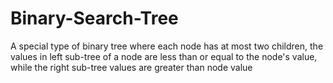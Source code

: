 # Binary-Search-Tree

A special type of binary tree where each node has at most two children, the values in left sub-tree of a node are less than or equal to the node's value, while the right sub-tree values are greater than node value
